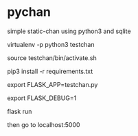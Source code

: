 # pychan
simple static-chan using python3 and sqlite

virtualenv -p python3 testchan

source testchan/bin/activate.sh

pip3 install -r requirements.txt

export FLASK_APP=testchan.py

export FLASK_DEBUG=1

flask run

then go to localhost:5000
